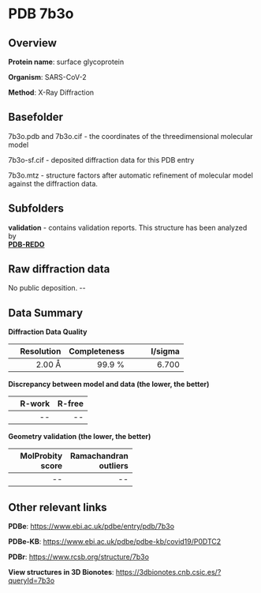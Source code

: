 # PDB 7b3o

## Overview

**Protein name**: surface glycoprotein

**Organism**: SARS-CoV-2

**Method**: X-Ray Diffraction



## Basefolder

7b3o.pdb and 7b3o.cif - the coordinates of the threedimensional molecular model

7b3o-sf.cif - deposited diffraction data for this PDB entry

7b3o.mtz - structure factors after automatic refinement of molecular model against the diffraction data.

## Subfolders





**validation** - contains validation reports. This structure has been analyzed by <br> [**PDB-REDO**](https://github.com/thorn-lab/coronavirus_structural_task_force/tree/master/pdb/surface_glycoprotein/SARS-CoV-2/7b3o/validation/pdb-redo)    



## Raw diffraction data

No public deposition. --<br> 

## Data Summary
**Diffraction Data Quality**

|   | Resolution | Completeness| I/sigma |
|---|-------------:|----------------:|--------------:|
|   |2.00 Å|99.9  %|<img width=50/>6.700|

**Discrepancy between model and data (the lower, the better)**

|   | **R-work**| **R-free**   
|---|-------------:|----------------:|           
||--|--|

**Geometry validation (the lower, the better)**

|   |**MolProbity<br>score**| **Ramachandran<br>outliers** 
|---|-------------:|----------------:|
||--|--|

 

 



## Other relevant links 
**PDBe**:  https://www.ebi.ac.uk/pdbe/entry/pdb/7b3o

**PDBe-KB**: https://www.ebi.ac.uk/pdbe/pdbe-kb/covid19/P0DTC2 
 
**PDBr**: https://www.rcsb.org/structure/7b3o 

**View structures in 3D Bionotes**: https://3dbionotes.cnb.csic.es/?queryId=7b3o

